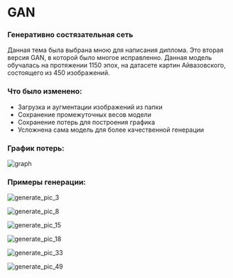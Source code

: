 # GAN

### Генеративно состязательная сеть

Данная тема была выбрана мною для написания диплома.
Это вторая версия GAN, в которой было многое исправленно. Данная модель обучалась на протяжении 1150 эпох, на датасете картин Айвазовского, состоящего из 450 изображений.

### Что было изменено: 
- Загрузка и аугментации изображений из папки
- Сохранение промежуточных весов модели
- Сохранение потерь для построения графика
- Усложнена сама модель для более качественной генерации

### График потерь:

![graph](https://github.com/EternalTilted/GAN/assets/94389581/bd672932-4018-4d30-955c-d631e6346350)

### Примеры генерации:

![generate_pic_3](https://github.com/EternalTilted/GAN/assets/94389581/ebd14efc-00c7-403a-9080-47e72bae33e1)

![generate_pic_8](https://github.com/EternalTilted/GAN/assets/94389581/3dd8fa9a-7e2f-4cfc-9b40-41d07e225893)

![generate_pic_15](https://github.com/EternalTilted/GAN/assets/94389581/1ece82e1-c252-406d-af51-045ec98bf32c)

![generate_pic_18](https://github.com/EternalTilted/GAN/assets/94389581/9c445ff6-41c7-46bf-97b6-61a14bac2bad)

![generate_pic_33](https://github.com/EternalTilted/GAN/assets/94389581/821e911b-680f-44f9-98bb-fcce55bdea59)

![generate_pic_49](https://github.com/EternalTilted/GAN/assets/94389581/2cea3096-4a86-4157-ad11-b055fd151a4b)
